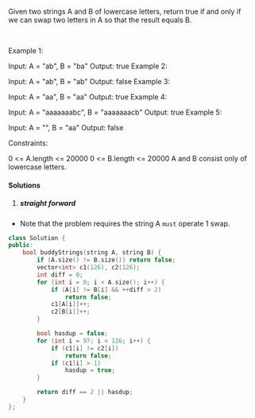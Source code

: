 Given two strings A and B of lowercase letters, return true if and only if we can swap two letters in A so that the result equals B.

 

Example 1:

Input: A = "ab", B = "ba"
Output: true
Example 2:

Input: A = "ab", B = "ab"
Output: false
Example 3:

Input: A = "aa", B = "aa"
Output: true
Example 4:

Input: A = "aaaaaaabc", B = "aaaaaaacb"
Output: true
Example 5:

Input: A = "", B = "aa"
Output: false
 

Constraints:

0 <= A.length <= 20000
0 <= B.length <= 20000
A and B consist only of lowercase letters.

#### Solutions

1. ##### straight forward

- Note that the problem requires the string A `must` operate 1 swap.

```cpp
class Solution {
public:
    bool buddyStrings(string A, string B) {
        if (A.size() != B.size()) return false;
        vector<int> c1(126), c2(126);
        int diff = 0;
        for (int i = 0; i < A.size(); i++) {
            if (A[i] != B[i] && ++diff > 2)
                return false;
            c1[A[i]]++;
            c2[B[i]]++;
        }

        bool hasdup = false;
        for (int i = 97; i < 126; i++) {
            if (c1[i] != c2[i])
                return false;
            if (c1[i] > 1)
                hasdup = true;
        }

        return diff == 2 || hasdup;
    }
};
```